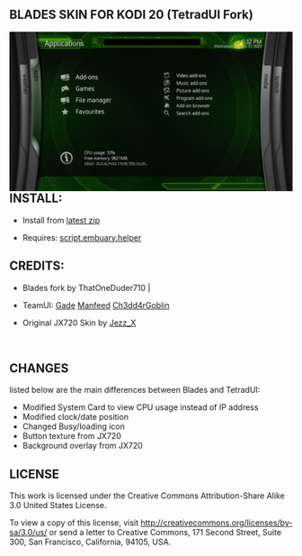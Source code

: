 ## BLADES SKIN FOR KODI 20 (TetradUI Fork)
<p align="left">
<img src="https://github.com/ThatOneDuder710/skin.Blades/blob/master/resources/screenshot-02.png" width="810" align="left">
</p>
<br>



##  INSTALL:
- Install from [latest zip](https://github.com/ThatOneDuder710/skin.Blades/releases)

- Requires:
[script.embuary.helper](https://github.com/sualfred/script.embuary.helper/releases/)  




## CREDITS: 
- Blades fork by ThatOneDuder710 |

- TeamUI:
[Gade](https://forum.kodi.tv/member.php?action=profile&uid=152411)
[Manfeed](https://forum.kodi.tv/member.php?action=profile&uid=81541)
[Ch3dd4rGoblin](https://forum.kodi.tv/member.php?action=profile&uid=465378)

- Original JX720 Skin by [Jezz_X](https://kodi.tv/addons/matrix/author/jezz_x)
<br>

## CHANGES
listed below are the main differences between Blades and TetradUI:
- Modified System Card to view CPU usage instead of IP address
- Modified clock/date position
- Changed Busy/loading icon 
- Button texture from JX720
- Background overlay from JX720

## LICENSE
This work is licensed under the Creative Commons Attribution-Share Alike 3.0 United States License.

To view a copy of this license, visit http://creativecommons.org/licenses/by-sa/3.0/us/ or send a letter to Creative Commons, 171 Second Street, Suite 300, San Francisco, California, 94105, USA.
<br>
